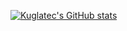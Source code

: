 [![Kuglatec's GitHub stats](https://github-readme-stats.vercel.app/api?username=kuglatec)](https://github.com/anuraghazra/github-readme-stats)
